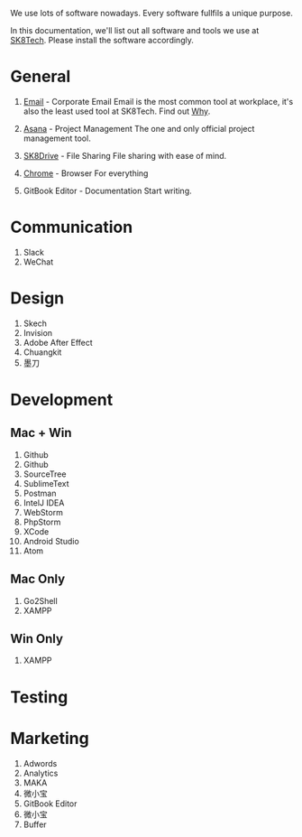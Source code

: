 We use lots of software nowadays. Every software fullfils a unique purpose. 

In this documentation, we'll list out all software and tools we use at [SK8Tech](https://sk8.tech). Please install the software accordingly.

# General

1. [Email](email.md) - Corporate Email
Email is the most common tool at workplace, it's also the least used tool at SK8Tech. Find out [Why](emaill.md).

1. [Asana](asana.md) - Project Management
The one and only official project management tool.

1. [SK8Drive](ownCloud.md) - File Sharing
File sharing with ease of mind.

1. [Chrome](chrome.md) - Browser
For everything

1. GitBook Editor - Documentation
Start writing.
    
# Communication

1. Slack
1. WeChat
    
# Design

1. Skech
1. Invision
1. Adobe After Effect
1. Chuangkit
1. 墨刀
    
# Development

## Mac + Win

1. Github
1. Github
1. SourceTree
1. SublimeText
1. Postman
1. IntelJ IDEA
1. WebStorm
1. PhpStorm
1. XCode
1. Android Studio
1. Atom

## Mac Only

1. Go2Shell
1. XAMPP

## Win Only

1. XAMPP

# Testing

# Marketing

1. Adwords
1. Analytics
1. MAKA
1. 微小宝
1. GitBook Editor
1. 微小宝
1. Buffer

